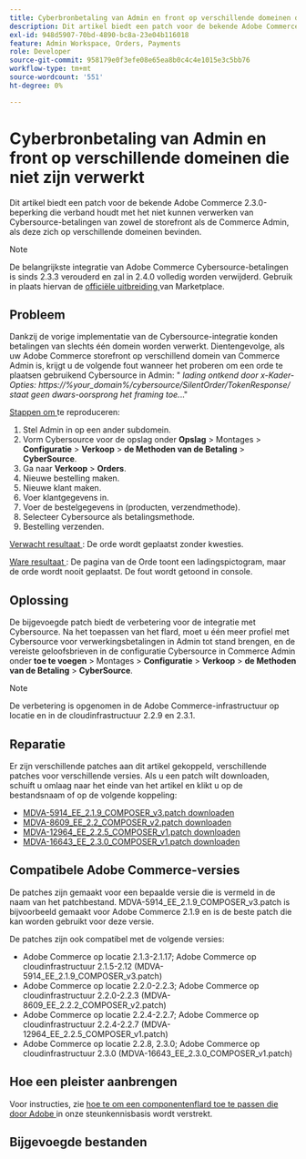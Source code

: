 ```yaml
---
title: Cyberbronbetaling van Admin en front op verschillende domeinen die niet zijn verwerkt
description: Dit artikel biedt een patch voor de bekende Adobe Commerce 2.3.0-beperking die verband houdt met het niet kunnen verwerken van Cybersource-betalingen van zowel de storefront als de Commerce Admin, als deze zich op verschillende domeinen bevinden.
exl-id: 948d5907-70bd-4890-bc8a-23e04b116018
feature: Admin Workspace, Orders, Payments
role: Developer
source-git-commit: 958179e0f3efe08e65ea8b0c4c4e1015e3c5bb76
workflow-type: tm+mt
source-wordcount: '551'
ht-degree: 0%

---
```


# Cyberbronbetaling van Admin en front op verschillende domeinen die niet zijn verwerkt

Dit artikel biedt een patch voor de bekende Adobe Commerce 2.3.0-beperking die verband houdt met het niet kunnen verwerken van Cybersource-betalingen van zowel de storefront als de Commerce Admin, als deze zich op verschillende domeinen bevinden.

>[!NOTE]
>
>De belangrijkste integratie van Adobe Commerce Cybersource-betalingen is sinds 2.3.3 verouderd en zal in 2.4.0 volledig worden verwijderd. Gebruik in plaats hiervan de [ officiële uitbreiding ](https://marketplace.magento.com/cybersource-global-payment-management.html) van Marketplace.

## Probleem

Dankzij de vorige implementatie van de Cybersource-integratie konden betalingen van slechts één domein worden verwerkt. Dientengevolge, als uw Adobe Commerce storefront op verschillend domein van Commerce Admin is, krijgt u de volgende fout wanneer het proberen om een orde te plaatsen gebruikend Cybersource in Admin: &quot; *lading ontkend door x-Kader-Opties: https://%your\_domain%/cybersource/SilentOrder/TokenResponse/ staat geen dwars-oorsprong het framing toe.*..&quot;

<u> Stappen om </u> te reproduceren:

1. Stel Admin in op een ander subdomein.
1. Vorm Cybersource voor de opslag onder **Opslag** > Montages > **Configuratie** > **Verkoop** > **de Methoden van de Betaling** > **CyberSource**.
1. Ga naar **Verkoop** > **Orders**.
1. Nieuwe bestelling maken.
1. Nieuwe klant maken.
1. Voer klantgegevens in.
1. Voer de bestelgegevens in (producten, verzendmethode).
1. Selecteer Cybersource als betalingsmethode.
1. Bestelling verzenden.

<u> Verwacht resultaat </u>: De orde wordt geplaatst zonder kwesties.

<u> Ware resultaat </u>: De pagina van de Orde toont een ladingspictogram, maar de orde wordt nooit geplaatst. De fout wordt getoond in console.

## Oplossing

De bijgevoegde patch biedt de verbetering voor de integratie met Cybersource. Na het toepassen van het flard, moet u één meer profiel met Cybersource voor verwerkingsbetalingen in Admin tot stand brengen, en de vereiste geloofsbrieven in de configuratie Cybersource in Commerce Admin onder **toe te voegen** > Montages > **Configuratie** > **Verkoop** > **de Methoden van de Betaling** > **CyberSource**.

>[!NOTE]
>
>De verbetering is opgenomen in de Adobe Commerce-infrastructuur op locatie en in de cloudinfrastructuur 2.2.9 en 2.3.1.

## Reparatie

Er zijn verschillende patches aan dit artikel gekoppeld, verschillende patches voor verschillende versies. Als u een patch wilt downloaden, schuift u omlaag naar het einde van het artikel en klikt u op de bestandsnaam of op de volgende koppeling:

* [MDVA-5914\_EE\_2.1.9\_COMPOSER\_v3.patch downloaden](assets/MDVA-5914_EE_2.1.9_COMPOSER_v3.patch.zip)
* [MDVA-8609\_EE\_2.2\_COMPOSER\_v2.patch downloaden](assets/MDVA-8609_EE_2.2.2_COMPOSER_v2.patch.zip)
* [MDVA-12964\_EE\_2.2.5\_COMPOSER\_v1.patch downloaden](assets/MDVA-12964_EE_2.2.5_COMPOSER_v1.patch.zip)
* [MDVA-16643\_EE\_2.3.0\_COMPOSER\_v1.patch downloaden](assets/MDVA-16643_EE_2.3.0_COMPOSER_v1.patch.zip)

## Compatibele Adobe Commerce-versies

De patches zijn gemaakt voor een bepaalde versie die is vermeld in de naam van het patchbestand. MDVA-5914\_EE\_2.1.9\_COMPOSER\_v3.patch is bijvoorbeeld gemaakt voor Adobe Commerce 2.1.9 en is de beste patch die kan worden gebruikt voor deze versie.

De patches zijn ook compatibel met de volgende versies:

* Adobe Commerce op locatie 2.1.3-2.1.17; Adobe Commerce op cloudinfrastructuur 2.1.5-2.12 (MDVA-5914\_EE\_2.1.9\_COMPOSER\_v3.patch)
* Adobe Commerce op locatie 2.2.0-2.2.3; Adobe Commerce op cloudinfrastructuur 2.2.0-2.2.3 (MDVA-8609\_EE\_2.2.2\_COMPOSER\_v2.patch)
* Adobe Commerce op locatie 2.2.4-2.2.7; Adobe Commerce op cloudinfrastructuur 2.2.4-2.2.7 (MDVA-12964\_EE\_2.2.5\_COMPOSER\_v1.patch)
* Adobe Commerce op locatie 2.2.8, 2.3.0; Adobe Commerce op cloudinfrastructuur 2.3.0 (MDVA-16643\_EE\_2.3.0\_COMPOSER\_v1.patch)

## Hoe een pleister aanbrengen

Voor instructies, zie [ hoe te om een componentenflard toe te passen die door Adobe ](/help/how-to/general/how-to-apply-a-composer-patch-provided-by-magento.md) in onze steunkennisbasis wordt verstrekt.

## Bijgevoegde bestanden
